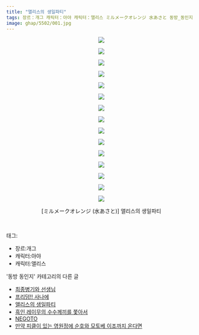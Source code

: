 ```yaml
---
title: "앨리스의 생일파티"
tags: 장르：개그 캐릭터：아야 캐릭터：앨리스 ミルメークオレンジ 水あさと 동방_동인지
image: ghap/5502/001.jpg
---
```

<div class="article">
<p style="text-align: center; clear: none; float: none;"><img src="{{ site.nasurl }}/ghap/5502/001.jpg"/></p>
<p style="text-align: center; clear: none; float: none;"><img src="{{ site.nasurl }}/ghap/5502/002.jpg"/></p>
<p style="text-align: center; clear: none; float: none;"><img src="{{ site.nasurl }}/ghap/5502/003.jpg"/></p>
<p style="text-align: center; clear: none; float: none;"><img src="{{ site.nasurl }}/ghap/5502/004.jpg"/></p>
<p style="text-align: center; clear: none; float: none;"><img src="{{ site.nasurl }}/ghap/5502/005.jpg"/></p>
<p style="text-align: center; clear: none; float: none;"><img src="{{ site.nasurl }}/ghap/5502/006.jpg"/></p>
<p style="text-align: center; clear: none; float: none;"><img src="{{ site.nasurl }}/ghap/5502/007.jpg"/></p>
<p style="text-align: center; clear: none; float: none;"><img src="{{ site.nasurl }}/ghap/5502/008.jpg"/></p>
<p style="text-align: center; clear: none; float: none;"><img src="{{ site.nasurl }}/ghap/5502/009.jpg"/></p>
<p style="text-align: center; clear: none; float: none;"><img src="{{ site.nasurl }}/ghap/5502/010.jpg"/></p>
<p style="text-align: center; clear: none; float: none;"><img src="{{ site.nasurl }}/ghap/5502/011.jpg"/></p>
<p style="text-align: center; clear: none; float: none;"><img src="{{ site.nasurl }}/ghap/5502/012.jpg"/></p>
<p style="text-align: center; clear: none; float: none;"><img src="{{ site.nasurl }}/ghap/5502/013.jpg"/></p>
<p style="text-align: center; clear: none; float: none;"><img src="{{ site.nasurl }}/ghap/5502/014.jpg"/></p>
<p style="text-align: center; clear: none; float: none;"><img src="{{ site.nasurl }}/ghap/5502/015.jpg"/></p>
<p style="text-align: center; clear: none; float: none;">[ミルメークオレンジ (水あさと)] 앨리스의 생일파티</p>
<p><br/></p>
</div><div class="tagTrail">
<p>태그: </p>
<ul>
<li>장르:개그</li>
<li>캐릭터:아야</li>
<li>캐릭터:앨리스</li>
</ul>
</div><div class="another">
<p>'동방 동인지' 카테고리의 다른 글</p>
<ul>
<li><a href="/2019-01-05-ghap_5513">최종병기와 선생님</a></li>
<li><a href="/2019-01-02-ghap_5507">프리덤!! 사나에</a></li>
<li><a href="/2019-01-02-ghap_5502">앨리스의 생일파티</a></li>
<li><a href="/2019-01-02-ghap_5491">흑인 레이무의 수수께끼를 쫓아서</a></li>
<li><a href="/2018-12-31-ghap_5459">NEGOTO</a></li>
<li><a href="/2018-12-26-ghap_5447">만약 피클이 있는 영원정에 순호와 모토베 이조까지 온다면</a></li>
</ul>
</div>